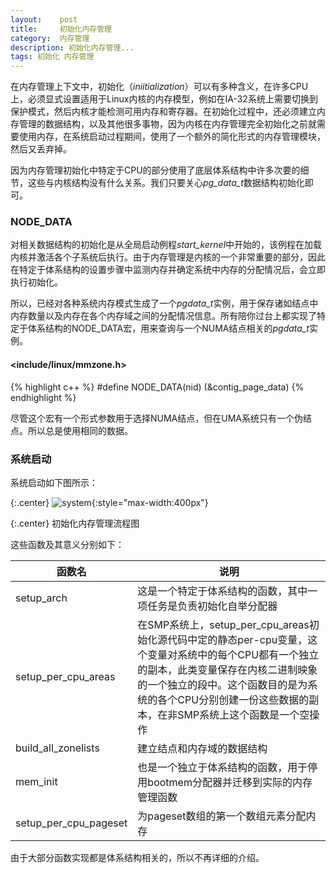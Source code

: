 ```yaml
---
layout:    post
title:     初始化内存管理
category:  内存管理
description: 初始化内存管理...
tags: 初始化 内存管理
---
```

在内存管理上下文中，初始化（*iniitialization*）可以有多种含义，在许多CPU上，必须显式设置适用于Linux内核的内存模型，例如在IA-32系统上需要切换到保护模式，然后内核才能检测可用内存和寄存器。在初始化过程中，还必须建立内存管理的数据结构，以及其他很多事物，因为内核在内存管理完全初始化之前就需要使用内存，在系统启动过程期间，使用了一个额外的简化形式的内存管理模块，然后又丢弃掉。

因为内存管理初始化中特定于CPU的部分使用了底层体系结构中许多次要的细节，这些与内核结构没有什么关系。我们只要关心*pg_data_t*数据结构初始化即可。

### NODE_DATA ###
对相关数据结构的初始化是从全局启动例程*start_kernel*中开始的，该例程在加载内核并激活各个子系统后执行。由于内存管理是内核的一个非常重要的部分，因此在特定于体系结构的设置步骤中监测内存并确定系统中内存的分配情况后，会立即执行初始化。

所以，已经对各种系统内存模式生成了一个*pgdata_t*实例，用于保存诸如结点中内存数量以及内存在各个内存域之间的分配情况信息。所有陪你过台上都实现了特定于体系结构的NODE\_DATA宏，用来查询与一个NUMA结点相关的*pgdata_t*实例。

#### <include/linux/mmzone.h> ####

{% highlight c++ %}
#define NODE_DATA(nid) (&contig_page_data)
{% endhighlight %}

尽管这个宏有一个形式参数用于选择NUMA结点，但在UMA系统只有一个伪结点。所以总是使用相同的数据。

### 系统启动 ###

系统启动如下图所示：

{:.center}
![system](/blog/images/start_kernel.png){:style="max-width:400px"}

{:.center}
初始化内存管理流程图

这些函数及其意义分别如下：

函数名                    | 说明
------------             | -------------
setup_arch               | 这是一个特定于体系结构的函数，其中一项任务是负责初始化自举分配器
setup\_per\_cpu_areas    | 在SMP系统上，setup\_per\_cpu\_areas初始化源代码中定的静态per-cpu变量，这个变量对系统中的每个CPU都有一个独立的副本，此类变量保存在内核二进制映象的一个独立的段中。这个函数目的是为系统的各个CPU分别创建一份这些数据的副本，在非SMP系统上这个函数是一个空操作
build\_all\_zonelists    | 建立结点和内存域的数据结构
mem_init                 | 也是一个独立于体系结构的函数，用于停用bootmem分配器并迁移到实际的内存管理函数
setup\_per\_cpu\_pageset | 为pageset数组的第一个数组元素分配内存

由于大部分函数实现都是体系结构相关的，所以不再详细的介绍。